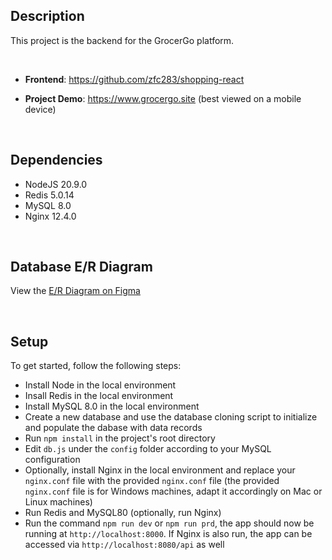 ## Description
This project is the backend for the GrocerGo platform.

&nbsp;

- **Frontend**: https://github.com/zfc283/shopping-react

- **Project Demo**: https://www.grocergo.site (best viewed on a mobile device)

&nbsp;

## Dependencies
* NodeJS 20.9.0
* Redis 5.0.14
* MySQL 8.0
* Nginx 12.4.0

&nbsp;

## Database E/R Diagram
View the [E/R Diagram on Figma](https://www.figma.com/file/oKegYA6cTIjn85LsG717DX/Untitled?type=design&node-id=0%3A1&mode=design&t=Uvdwy3vTF9caJhvc-1)  

&nbsp;

## Setup
To get started, follow the following steps:
* Install Node in the local environment
* Insall Redis in the local environment
* Install MySQL 8.0 in the local environment
* Create a new database and use the database cloning script to initialize and populate the dabase with data records
* Run `npm install` in the project's root directory
* Edit `db.js` under the `config` folder according to your MySQL configuration
* Optionally, install Nginx in the local environment and replace your `nginx.conf` file with the provided `nginx.conf` file (the provided `nginx.conf` file is for Windows machines, adapt it accordingly on Mac or Linux machines)
* Run Redis and MySQL80 (optionally, run Nginx)
* Run the command `npm run dev` or `npm run prd`, the app should now be running at `http://localhost:8000`. If Nginx is also run, the app can be accessed via `http://localhost:8080/api` as well




